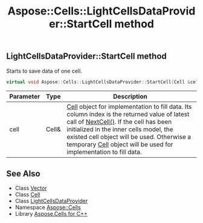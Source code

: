 ﻿---
title: Aspose::Cells::LightCellsDataProvider::StartCell method
linktitle: StartCell
second_title: Aspose.Cells for C++ API Reference
description: 'Aspose::Cells::LightCellsDataProvider::StartCell method. Starts to save data of one cell in C++.'
type: docs
weight: 500
url: /cpp/aspose.cells/lightcellsdataprovider/startcell/
---
## LightCellsDataProvider::StartCell method


Starts to save data of one cell.

```cpp
virtual void Aspose::Cells::LightCellsDataProvider::StartCell(Cell &cell)=0
```


| Parameter | Type | Description |
| --- | --- | --- |
| cell | Cell\& | [Cell](../../cell/) object for implementation to fill data. Its column index is the returned value of latest call of [NextCell()](../nextcell/). If the cell has been initialized in the inner cells model, the existed cell object will be used. Otherwise a temporary [Cell](../../cell/) object will be used for implementation to fill data. |

## See Also

* Class [Vector](../../vector/)
* Class [Cell](../../cell/)
* Class [LightCellsDataProvider](../)
* Namespace [Aspose::Cells](../../)
* Library [Aspose.Cells for C++](../../../)
